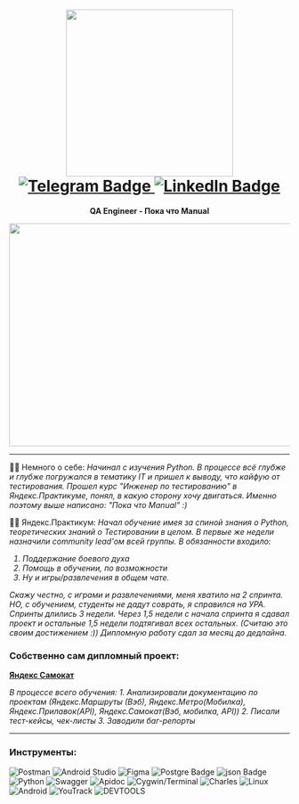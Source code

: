 <h1 align='center'>
<div id="header" align="center">
  <img src="https://i.giphy.com/media/v1.Y2lkPTc5MGI3NjExcHZjazdsNTVsbHljMm9kaW5xbWYzNWI1Z2kwN21rM21nMHg3NXJpbSZlcD12MV9pbnRlcm5hbF9naWZfYnlfaWQmY3Q9dHM/Uaxj062PavgqZRhVkS/giphy.gif" width="300"/>
</div>
<div id="badges">
  <a href="https://t.me/Alex_Dubrovsky">
    <img src="https://img.shields.io/badge/Telegram-blue?style=for-the-badge&logo=Telegram" alt="Telegram Badge"/>
  </a>
  <a href="https://www.linkedin.com/in/alexey-dubrovsky-0949bb307/">
    <img src="https://img.shields.io/badge/LinkedIn-lightblue?style=for-the-badge&logo=LinkedIn" alt="LinkedIn Badge"/>
  </a>
</div>
<img src="https://komarev.com/ghpvc/?username=Alexey-Dubrovski&style=flat-square&color=blue" alt=""/>
</h1>
<p align='center'>
  <B>QA Engineer - Пока что Manual</B>
</p>
<div align="center">
  <img src="https://i.giphy.com/media/v1.Y2lkPTc5MGI3NjExanhvZDBwdXp2dzExdzY0YW5qNmc1dGc0Ymk2cnZpYjk0N2xiYnZ4ZyZlcD12MV9pbnRlcm5hbF9naWZfYnlfaWQmY3Q9Zw/SWoSkN6DxTszqIKEqv/giphy.gif" width="600" height="400"/>
</div>

---

:woman_technologist: Немного о себе:
<i>
Начинал с изучения Python. В процессе всё глубже и глубже погружался в тематику IT и пришел к выводу, что кайфую от тестирования. Прошел курс "Инженер по тестированию" в Яндекс.Практикуме, понял, в какую сторону хочу двигаться. Именно поэтому выше написано: "Пока что Manual" :)
</i>

:man_student: Яндекс.Практикум:
<i>
Начал обучение имея за спиной знания о Python, теоретических знаний о Тестировании в целом.
В первые же недели назначили community lead'ом всей группы. 
В обязанности входило: 
1. Поддержание боевого духа
2. Помощь в обучении, по возможности
3. Ну и игры/развлечения в общем чате.

Скажу честно, с играми и развлечениями, меня хватило на 2 спринта. НО, с обучением, студенты не дадут соврать, я справился на УРА.
Спринты длились 3 недели. Через 1,5 недели с начала спринта я сдавал проект и остальные 1,5 недели подтягивал всех остальных. (Считаю это своим достижением :))
Дипломную работу сдал за месяц до дедлайна.
</i>

### Собственно сам дипломный проект:
**[Яндекс Самокат](htgithub.com/Shvarikova-Elena/Yandex.Scooter)**

<i>
В процессе всего обучения:
1. Анализировали документацию по проектам (Яндекс.Маршруты (Вэб), Яндекс.Метро(Мобилка), Яндекс.Прилавок(API), Яндекс.Самокат(Вэб, мобилка, API))
2. Писали тест-кейсы, чек-листы
3. Заводили баг-репорты
</i>

---

### Инструменты:
<img src="https://img.shields.io/badge/Postman-FF6C37?style=for-the-badge&logo=Postman&logoColor=white" alt="Postman"/> <img src="https://img.shields.io/badge/Android Studio-3DDC84?style=for-the-badge&logo=Android Studio&logoColor=white" alt="Android Studio"/>
<img src="https://img.shields.io/badge/Figma-F24E1E?style=for-the-badge&logo=Figma&logoColor=white" alt="Figma"/>
<img src="https://img.shields.io/badge/PostgreSQL-316192?style=for-the-badge&logo=postgresql&logoColor=white" alt="Postgre Badge"/>
<img src="https://img.shields.io/badge/json-5E5C5C?style=for-the-badge&logo=json&logoColor=white" alt="json Badge"/>
<img src="https://img.shields.io/badge/Python-F7DF1E?style=for-the-badge&logo=Python&logoColor=white" alt="Python"/>
<img src="https://img.shields.io/badge/Swagger-85EA2D?style=for-the-badge&logo=Swagger&logoColor=white" alt="Swagger"/>
<img src="https://img.shields.io/badge/Apidoc-blue?style=for-the-badge&logo=Apidoc&logoColor=white" alt="Apidoc"/>
<img src="https://img.shields.io/badge/Cygwin/Terminal-4D4D4D?style=for-the-badge&logo=Cygwin/Terminal&logoColor=white" alt="Cygwin/Terminal"/>
<img src="https://img.shields.io/badge/Charles-blue?style=for-the-badge&logo=Charles&logoColor=white" alt="Charles"/>
<img src="https://img.shields.io/badge/Linux-FCC624?style=for-the-badge&logo=linux&logoColor=black" alt="Linux"/>
<img src="https://img.shields.io/badge/Android-3DDC84?style=for-the-badge&logo=android&logoColor=white" alt="Android"/>
<img src="https://img.shields.io/badge/YouTrack-gray?style=for-the-badge&logo=YouTrack&logoColor=white" alt="YouTrack"/>
<img src="https://img.shields.io/badge/DEVTOOLS-blue?style=for-the-badge&logo=DEVTOOLS&logoColor=white" alt="DEVTOOLS"/>
